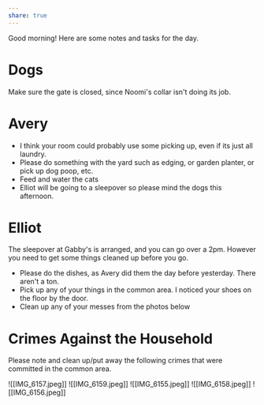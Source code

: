 ```yaml
---
share: true
---
```

Good morning! Here are some notes and tasks for the day.

# Dogs
Make sure the gate is closed, since Noomi's collar isn't doing its job.

# Avery
- I think your room could probably use some picking up, even if its just all laundry. 
- Please do something with the yard such as edging, or garden planter, or pick up dog poop, etc.
- Feed and water the cats
- Elliot will be going to a sleepover so please mind the dogs this afternoon.

# Elliot
The sleepover at Gabby's is arranged, and you can go over a 2pm. However you need to get some things cleaned up before you go.

- Please do the dishes, as Avery did them the day before yesterday. There aren't a ton.
- Pick up any of your things in the common area. I noticed your shoes on the floor by the door. 
- Clean up any of your messes from the photos below

# Crimes Against the Household
Please note and clean up/put away the following crimes that were committed in the common area. 

![[IMG_6157.jpeg]]
![[IMG_6159.jpeg]]
![[IMG_6155.jpeg]]
![[IMG_6158.jpeg]]
![[IMG_6156.jpeg]]